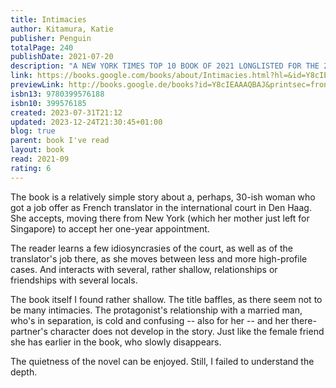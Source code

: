 ```yaml
---
title: Intimacies
author: Kitamura, Katie
publisher: Penguin
totalPage: 240
publishDate: 2021-07-20
description: "A NEW YORK TIMES TOP 10 BOOK OF 2021 LONGLISTED FOR THE 2021 NATIONAL BOOK AWARD IN FICTION ONE OF BARACK OBAMA’S FAVORITE 2021 READS AN INSTANT NATIONAL BESTSELLER A BEST BOOK OF 2021 FROM Washington Post, Vogue, Time, Oprah Daily, New York Times, Los Angeles Times, San Francisco Chronicle, Atlantic, Kirkus and Entertainment Weekly “Intimacies is a haunting, precise, and morally astute novel that reads like a psychological thriller…. Katie Kitamura is a wonder.” —Dana Spiotta, author of Wayward and Eat the Document “One of the best novels I’ve read in 2021.” – Dwight Garner, The New York Times A novel from the author of A Separation, an electrifying story about a woman caught between many truths. An interpreter has come to The Hague to escape New York and work at the International Court. A woman of many languages and identities, she is looking for a place to finally call home. She's drawn into simmering personal dramas: her lover, Adriaan, is separated from his wife but still entangled in his marriage. Her friend Jana witnesses a seemingly random act of violence, a crime the interpreter becomes increasingly obsessed with as she befriends the victim's sister. And she's pulled into an explosive political controversy when she’s asked to interpret for a former president accused of war crimes. A woman of quiet passion, she confronts power, love, and violence, both in her personal intimacies and in her work at the Court. She is soon pushed to the precipice, where betrayal and heartbreak threaten to overwhelm her, forcing her to decide what she wants from her life."
link: https://books.google.com/books/about/Intimacies.html?hl=&id=Y8cIEAAAQBAJ
previewLink: http://books.google.de/books?id=Y8cIEAAAQBAJ&printsec=frontcover&dq=Katie+Kitamura,+Intimacies&hl=&as_pt=BOOKS&cd=1&source=gbs_api
isbn13: 9780399576188
isbn10: 399576185
created: 2023-07-31T21:12
updated: 2023-12-24T21:30:45+01:00
blog: true
parent: book I've read
layout: book
read: 2021-09
rating: 6
---
```


The book is a relatively simple story about a, perhaps, 30-ish woman who got a job offer as French translator in the international court in Den Haag. She accepts, moving there from New York (which her mother just left for Singapore) to accept her one-year appointment. 

The reader learns a few idiosyncrasies of the court, as well as of the translator's job there, as she moves between less and more high-profile cases. And interacts with several, rather shallow, relationships or friendships with several locals.  

The book itself I found rather shallow. The title baffles, as there seem not to be many intimacies. The protagonist's relationship with a married man, who's in separation, is cold and confusing -- also for her -- and her there-partner's character does not develop in the story. Just like the female friend she has earlier in the book, who slowly disappears.  

The quietness of the novel can be enjoyed.  Still, I failed to understand the depth.